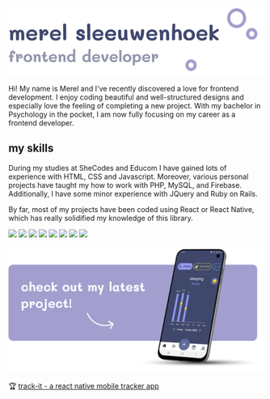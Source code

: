 <img src="./banner.png"/>

Hi! My name is Merel and I've recently discovered a love for frontend development.
I enjoy coding beautiful and well-structured designs and especially love the feeling of completing a new project.
With my bachelor in Psychology in the pocket, I am now fully focusing on my career as a frontend developer.

## my skills
During my studies at SheCodes and Educom I have gained lots of experience with HTML, CSS and Javascript. 
Moreover, various personal projects have taught my how to work with PHP, MySQL, and Firebase.
Additionally, I have some minor experience with JQuery and Ruby on Rails.

By far, most of my projects have been coded using React or React Native, which has really solidified my knowledge of this library. 

<img src="https://img.shields.io/badge/-HtML-78C77C"/> <img src="https://img.shields.io/badge/-CSS-FFAE94"/> <img src="https://img.shields.io/badge/-JavaScript-79BEEE"/> <img src="https://img.shields.io/badge/-React-F5DF68"/> <img src="https://img.shields.io/badge/-React Native-FF8584"/> <img src="https://img.shields.io/badge/-PHP-79C77C"/> <img src="https://img.shields.io/badge/-Firebase-FFAE94"/> <img src="https://img.shields.io/badge/-MySQL-79BEEE"/>


<img src="latest-project.png"/>

:trophy: [track-it - a react native mobile tracker app](https://github.com/msleeuwenhoek/track-it)

